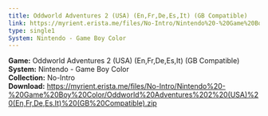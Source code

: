 ```yaml
---
title: Oddworld Adventures 2 (USA) (En,Fr,De,Es,It) (GB Compatible)
link: https://myrient.erista.me/files/No-Intro/Nintendo%20-%20Game%20Boy%20Color/Oddworld%20Adventures%202%20(USA)%20(En,Fr,De,Es,It)%20(GB%20Compatible).zip
type: single1
System: Nintendo - Game Boy Color
---
```

<b>Game:</b> Oddworld Adventures 2 (USA) (En,Fr,De,Es,It) (GB Compatible)<br>
<b>System:</b> Nintendo - Game Boy Color<br>
<b>Collection:</b> No-Intro<br>
<b>Download:</b> https://myrient.erista.me/files/No-Intro/Nintendo%20-%20Game%20Boy%20Color/Oddworld%20Adventures%202%20(USA)%20(En,Fr,De,Es,It)%20(GB%20Compatible).zip